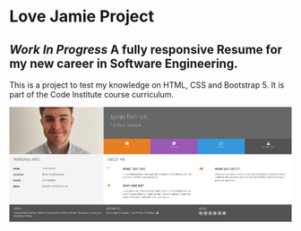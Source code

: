 # Love Jamie Project

## *Work In Progress* A fully responsive Resume for my new career in Software Engineering.

This is a project to test my knowledge on HTML, CSS and Bootstrap 5. It is part of the Code Institute course curriculum.

<img src="assets/images/Love Jamie.png" alt="An image of the front page of the Resume">